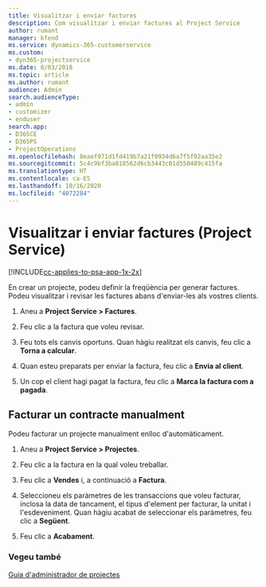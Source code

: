 ```yaml
---
title: Visualitzar i enviar factures
description: Com visualitzar i enviar factures al Project Service
author: rumant
manager: kfend
ms.service: dynamics-365-customerservice
ms.custom:
- dyn365-projectservice
ms.date: 8/03/2018
ms.topic: article
ms.author: rumant
audience: Admin
search.audienceType:
- admin
- customizer
- enduser
search.app:
- D365CE
- D365PS
- ProjectOperations
ms.openlocfilehash: 8eaef971d1fd419b7a21f0934d6a7f5f92aa35e2
ms.sourcegitcommit: 5c4c9bf3ba018562d6cb3443c01d550489c415fa
ms.translationtype: HT
ms.contentlocale: ca-ES
ms.lasthandoff: 10/16/2020
ms.locfileid: "4072284"
---
```

# <a name="view-and-send-invoices-project-service"></a>Visualitzar i enviar factures (Project Service)

[!INCLUDE[cc-applies-to-psa-app-1x-2x](../includes/cc-applies-to-psa-app-1x-2x.md)]

En crear un projecte, podeu definir la freqüència per generar factures. Podeu visualitzar i revisar les factures abans d'enviar-les als vostres clients.  
  
1.  Aneu a **Project Service > Factures**.  
  
2.  Feu clic a la factura que voleu revisar.  
  
3.  Feu tots els canvis oportuns. Quan hàgiu realitzat els canvis, feu clic a **Torna a calcular**.  
  
4.  Quan esteu preparats per enviar la factura, feu clic a **Envia al client**.  
  
5.  Un cop el client hagi pagat la factura, feu clic a **Marca la factura com a pagada**.  
  
## <a name="manually-invoice-a-contract"></a>Facturar un contracte manualment  
 Podeu facturar un projecte manualment enlloc d'automàticament.  
  
1.  Aneu a **Project Service > Projectes**.  
  
2.  Feu clic a la factura en la qual voleu treballar.  
  
3.  Feu clic a **Vendes** i, a continuació a **Factura**.  
  
4.  Seleccioneu els paràmetres de les transaccions que voleu facturar, inclosa la data de tancament, el tipus d'element per facturar, la unitat i l'esdeveniment. Quan hàgiu acabat de seleccionar els paràmetres, feu clic a **Següent**.  
  
5.  Feu clic a **Acabament**.  
  
### <a name="see-also"></a>Vegeu també  
 [Guia d'administrador de projectes](../psa/project-manager-guide.md)
